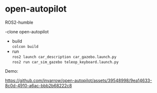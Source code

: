 # open-autopilot


ROS2-humble

-clone open-autopilot <br>

- build <br>
    `colcon build` <br>
- run <br>
    `ros2 launch car_description car_gazebo.launch.py ` <br>
    `ros2 run car_sim_gazebo teleop_keyboard.launch.py ` <br>


Demo:

https://github.com/invarrow/open-autopilot/assets/39548998/9ea14633-8c0d-4910-a6ac-bbb2b68222c8

